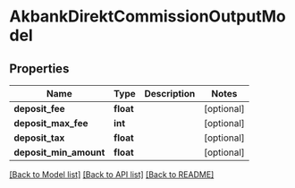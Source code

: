 # AkbankDirektCommissionOutputModel

## Properties
Name | Type | Description | Notes
------------ | ------------- | ------------- | -------------
**deposit_fee** | **float** |  | [optional] 
**deposit_max_fee** | **int** |  | [optional] 
**deposit_tax** | **float** |  | [optional] 
**deposit_min_amount** | **float** |  | [optional] 

[[Back to Model list]](../README.md#documentation-for-models) [[Back to API list]](../README.md#documentation-for-api-endpoints) [[Back to README]](../README.md)

